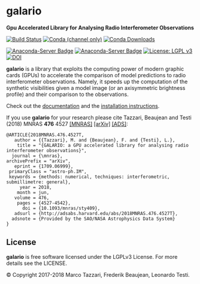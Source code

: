 galario
=======

**Gpu Accelerated Library for Analysing Radio Interferometer Observations**

[![Build Status](https://travis-ci.org/mtazzari/galario.svg?branch=master)](https://travis-ci.org/mtazzari/galario)
[![Conda (channel only)](https://img.shields.io/conda/vn/conda-forge/galario.svg)](https://anaconda.org/conda-forge/galario)
[![Conda Downloads](https://img.shields.io/conda/dn/conda-forge/galario.svg)](https://anaconda.org/conda-forge/galario)

[![Anaconda-Server Badge](https://anaconda.org/conda-forge/galario/badges/latest_release_date.svg)](https://anaconda.org/conda-forge/galario)
[![Anaconda-Server Badge](https://anaconda.org/conda-forge/galario/badges/platforms.svg)](https://anaconda.org/conda-forge/galario)
[![License: LGPL v3](https://img.shields.io/badge/License-LGPL%20v3-blue.svg)](https://www.gnu.org/licenses/lgpl-3.0)
[![DOI](https://zenodo.org/badge/82575704.svg)](https://zenodo.org/badge/latestdoi/82575704)

<!-- [![Release Number](https://img.shields.io/github/release/mtazzari/galario.svg)](https://github.com/mtazzari/galario/releases) -->

**galario** is a library that exploits the computing power of modern graphic cards (GPUs) to accelerate the comparison of model
predictions to radio interferometer observations. Namely, it speeds up the computation of the synthetic visibilities
given a model image (or an axisymmetric brightness profile) and their comparison to the observations.

Check out the [documentation](https://mtazzari.github.io/galario/) and the [installation instructions](https://mtazzari.github.io/galario/install.html).

If you use **galario** for your research please cite  Tazzari, Beaujean and Testi (2018) MNRAS **476** 4527 [[MNRAS]](https://doi.org/10.1093/mnras/sty409) [[arXiv]](https://arxiv.org/abs/1709.06999) [[ADS]](http://adsabs.harvard.edu/abs/2018MNRAS.476.4527T):
```
@ARTICLE{2018MNRAS.476.4527T,
   author = {{Tazzari}, M. and {Beaujean}, F. and {Testi}, L.},
    title = "{GALARIO: a GPU accelerated library for analysing radio interferometer observations}",
  journal = {\mnras},
archivePrefix = "arXiv",
   eprint = {1709.06999},
 primaryClass = "astro-ph.IM",
 keywords = {methods: numerical, techniques: interferometric, submillimetre: general},
     year = 2018,
    month = jun,
   volume = 476,
    pages = {4527-4542},
      doi = {10.1093/mnras/sty409},
   adsurl = {http://adsabs.harvard.edu/abs/2018MNRAS.476.4527T},
  adsnote = {Provided by the SAO/NASA Astrophysics Data System}
}
```


License
-------
**galario** is free software licensed under the LGPLv3 License. For more details see the LICENSE.

© Copyright 2017-2018 Marco Tazzari, Frederik Beaujean, Leonardo Testi.

